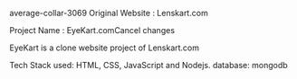 average-collar-3069
Original Website : Lenskart.com

Project Name : EyeKart.comCancel changes

EyeKart is a clone website project of Lenskart.com

Tech Stack used: HTML, CSS, JavaScript and Nodejs.
database: mongodb
